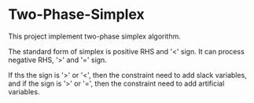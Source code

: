 # Two-Phase-Simplex
This project implement two-phase simplex algorithm.

The standard form of simplex is positive RHS and '<' sign.
It can process negative RHS, '>' and '=' sign.

If ths the sign is '>' or '<', then the constraint need to add slack variables, and
if the sign is '>' or '=', then the constraint need to add artificial variables.
